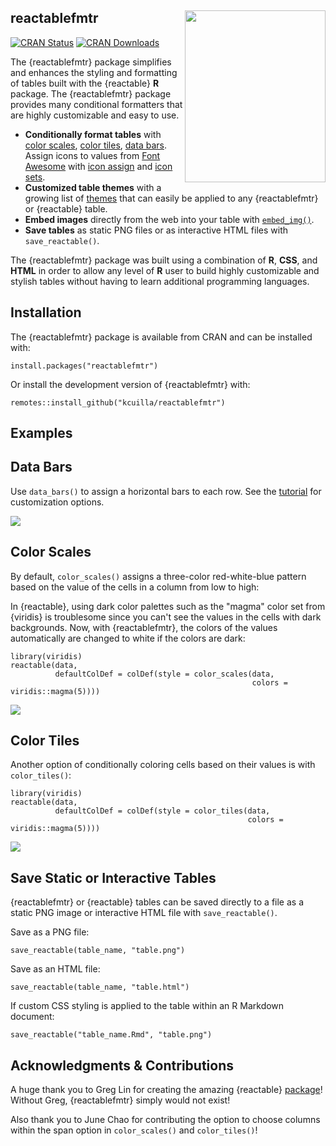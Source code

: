 ## reactablefmtr <a href='https://kcuilla.github.io/reactablefmtr/index.html'><img src="man/figures/reactablefmtr_hex_logo.png" align="right" width="225" height="275"/>

<!-- badges: start -->
[![CRAN Status](https://www.r-pkg.org/badges/version/reactablefmtr?color=blue)](https://cran.r-project.org/package=reactablefmtr?color=blue)
[![CRAN Downloads](https://cranlogs.r-pkg.org/badges/last-month/reactablefmtr?color=brightgreen)](https://cranlogs.r-pkg.org/badges/last-month/reactablefmtr?color=brightgreen)
<!-- badges: end -->

The {reactablefmtr} package simplifies and enhances the styling and formatting of tables built with the {reactable} **R** package. The {reactablefmtr} package provides many conditional formatters that are highly customizable and easy to use.

* **Conditionally format tables** with [color scales](https://kcuilla.github.io/reactablefmtr/articles/color_scales.html), [color tiles](https://kcuilla.github.io/reactablefmtr/articles/color_tiles.html), [data bars](https://kcuilla.github.io/reactablefmtr/articles/data_bars_development.html). Assign icons to values from [Font Awesome](https://fontawesome.com/icons?d=gallery&p=2) with [icon assign](https://kcuilla.github.io/reactablefmtr/articles/icon_assign.html) and [icon sets](https://kcuilla.github.io/reactablefmtr/articles/icon_sets.html).
* **Customized table themes** with a growing list of [themes](https://kcuilla.github.io/reactablefmtr/articles/themes.html) that can easily be applied to any {reactablefmtr} or {reactable} table.
* **Embed images** directly from the web into your table with [`embed_img()`](https://kcuilla.github.io/reactablefmtr/articles/embed_img.html).
* **Save tables** as static PNG files or as interactive HTML files with `save_reactable()`.

The {reactablefmtr} package was built using a combination of **R**, **CSS**, and **HTML** in order to allow any level of **R** user to build highly customizable and stylish tables without having to learn additional programming languages.

## Installation

The {reactablefmtr} package is available from CRAN and can be installed with:

```{r}
install.packages("reactablefmtr")
```

Or install the development version of {reactablefmtr} with:

```{r}
remotes::install_github("kcuilla/reactablefmtr")
```

## Examples

## Data Bars

Use `data_bars()` to assign a horizontal bars to each row. See the [tutorial](https://kcuilla.github.io/reactablefmtr/articles/data_bars_development.html) for customization options. 

![](man/figures/data_bars_animated_demo.gif)


## Color Scales

By default, `color_scales()` assigns a three-color red-white-blue pattern based on the value of the cells in a column from low to high:

In {reactable}, using dark color palettes such as the "magma" color set from {viridis} is troublesome since you can't see the values in the cells with dark backgrounds. Now, with {reactablefmtr}, the colors of the values automatically are changed to white if the colors are dark:

```{r}
library(viridis)
reactable(data,
          defaultColDef = colDef(style = color_scales(data,
                                                      colors = viridis::magma(5))))
```
<img src="man/figures/README_color_scales_bright_values.PNG" align="center" />


## Color Tiles

Another option of conditionally coloring cells based on their values is with `color_tiles()`: 

```{r}
library(viridis)
reactable(data,
          defaultColDef = colDef(style = color_tiles(data,
                                                     colors = viridis::magma(5))))
```
<img src="man/figures/README_color_tiles_bright_values.PNG" align="center" />


## Save Static or Interactive Tables

{reactablefmtr} or {reactable} tables can be saved directly to a file as a static PNG image or interactive HTML file with `save_reactable()`.

Save as a PNG file:

```{r}
save_reactable(table_name, "table.png")
```

Save as an HTML file:

```{r}
save_reactable(table_name, "table.html")
```

If custom CSS styling is applied to the table within an R Markdown document:

```{r}
save_reactable("table_name.Rmd", "table.png")
```


## Acknowledgments & Contributions

A huge thank you to Greg Lin for creating the amazing {reactable} [package]((https://glin.github.io/reactable/index.html))! Without Greg, {reactablefmtr} simply would not exist! 

Also thank you to June Chao for contributing the option to choose columns within the span option in `color_scales()` and `color_tiles()`!


